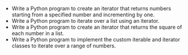 - Write a Python program to create an iterator that returns numbers starting from a specified number and incrementing by one.
- Write a Python program to iterate over a list using an iterator.
- Write a Python program to create an iterator that returns the square of each number in a list.
- Write a Python program to implement the custom iterable and iterator classes to iterate over a range of numbers.
